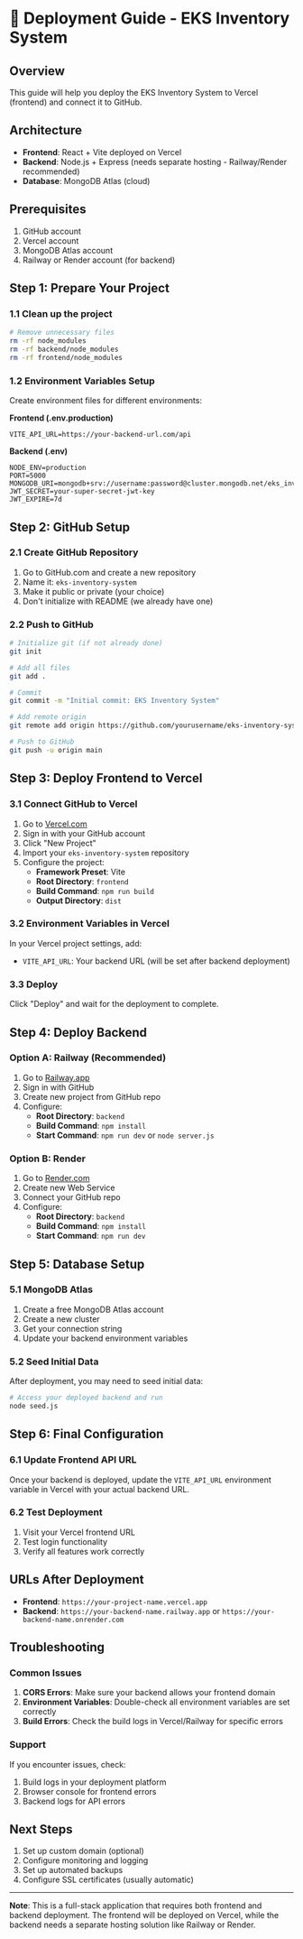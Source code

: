 # 🚀 Deployment Guide - EKS Inventory System

## Overview
This guide will help you deploy the EKS Inventory System to Vercel (frontend) and connect it to GitHub.

## Architecture
- **Frontend**: React + Vite deployed on Vercel
- **Backend**: Node.js + Express (needs separate hosting - Railway/Render recommended)
- **Database**: MongoDB Atlas (cloud)

## Prerequisites
1. GitHub account
2. Vercel account
3. MongoDB Atlas account
4. Railway or Render account (for backend)

## Step 1: Prepare Your Project

### 1.1 Clean up the project
```bash
# Remove unnecessary files
rm -rf node_modules
rm -rf backend/node_modules
rm -rf frontend/node_modules
```

### 1.2 Environment Variables Setup
Create environment files for different environments:

**Frontend (.env.production)**
```env
VITE_API_URL=https://your-backend-url.com/api
```

**Backend (.env)**
```env
NODE_ENV=production
PORT=5000
MONGODB_URI=mongodb+srv://username:password@cluster.mongodb.net/eks_inventory
JWT_SECRET=your-super-secret-jwt-key
JWT_EXPIRE=7d
```

## Step 2: GitHub Setup

### 2.1 Create GitHub Repository
1. Go to GitHub.com and create a new repository
2. Name it: `eks-inventory-system`
3. Make it public or private (your choice)
4. Don't initialize with README (we already have one)

### 2.2 Push to GitHub
```bash
# Initialize git (if not already done)
git init

# Add all files
git add .

# Commit
git commit -m "Initial commit: EKS Inventory System"

# Add remote origin
git remote add origin https://github.com/yourusername/eks-inventory-system.git

# Push to GitHub
git push -u origin main
```

## Step 3: Deploy Frontend to Vercel

### 3.1 Connect GitHub to Vercel
1. Go to [Vercel.com](https://vercel.com)
2. Sign in with your GitHub account
3. Click "New Project"
4. Import your `eks-inventory-system` repository
5. Configure the project:
   - **Framework Preset**: Vite
   - **Root Directory**: `frontend`
   - **Build Command**: `npm run build`
   - **Output Directory**: `dist`

### 3.2 Environment Variables in Vercel
In your Vercel project settings, add:
- `VITE_API_URL`: Your backend URL (will be set after backend deployment)

### 3.3 Deploy
Click "Deploy" and wait for the deployment to complete.

## Step 4: Deploy Backend

### Option A: Railway (Recommended)
1. Go to [Railway.app](https://railway.app)
2. Sign in with GitHub
3. Create new project from GitHub repo
4. Configure:
   - **Root Directory**: `backend`
   - **Build Command**: `npm install`
   - **Start Command**: `npm run dev` or `node server.js`

### Option B: Render
1. Go to [Render.com](https://render.com)
2. Create new Web Service
3. Connect your GitHub repo
4. Configure:
   - **Root Directory**: `backend`
   - **Build Command**: `npm install`
   - **Start Command**: `npm run dev`

## Step 5: Database Setup

### 5.1 MongoDB Atlas
1. Create a free MongoDB Atlas account
2. Create a new cluster
3. Get your connection string
4. Update your backend environment variables

### 5.2 Seed Initial Data
After deployment, you may need to seed initial data:
```bash
# Access your deployed backend and run
node seed.js
```

## Step 6: Final Configuration

### 6.1 Update Frontend API URL
Once your backend is deployed, update the `VITE_API_URL` environment variable in Vercel with your actual backend URL.

### 6.2 Test Deployment
1. Visit your Vercel frontend URL
2. Test login functionality
3. Verify all features work correctly

## URLs After Deployment
- **Frontend**: `https://your-project-name.vercel.app`
- **Backend**: `https://your-backend-name.railway.app` or `https://your-backend-name.onrender.com`

## Troubleshooting

### Common Issues
1. **CORS Errors**: Make sure your backend allows your frontend domain
2. **Environment Variables**: Double-check all environment variables are set correctly
3. **Build Errors**: Check the build logs in Vercel/Railway for specific errors

### Support
If you encounter issues, check:
1. Build logs in your deployment platform
2. Browser console for frontend errors
3. Backend logs for API errors

## Next Steps
1. Set up custom domain (optional)
2. Configure monitoring and logging
3. Set up automated backups
4. Configure SSL certificates (usually automatic)

---

**Note**: This is a full-stack application that requires both frontend and backend deployment. The frontend will be deployed on Vercel, while the backend needs a separate hosting solution like Railway or Render.
